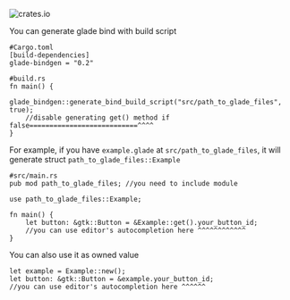 ![crates.io](https://img.shields.io/crates/v/glade-bindgen.svg)

You can generate glade bind with build script

```
#Cargo.toml
[build-dependencies]
glade-bindgen = "0.2"
```


```
#build.rs
fn main() {
    glade_bindgen::generate_bind_build_script("src/path_to_glade_files", true);
    //disable generating get() method if false===========================^^^^
}
```
For example, if you have `example.glade` at `src/path_to_glade_files`,
it will generate struct `path_to_glade_files::Example`

```
#src/main.rs
pub mod path_to_glade_files; //you need to include module

use path_to_glade_files::Example;

fn main() {
    let button: &gtk::Button = &Example::get().your_button_id;
    //you can use editor's autocompletion here ^^^^^^^^^^^^
}
```

You can also use it as owned value
```
let example = Example::new();
let button: &gtk::Button = &example.your_button_id;
//you can use editor's autocompletion here ^^^^^^
```

